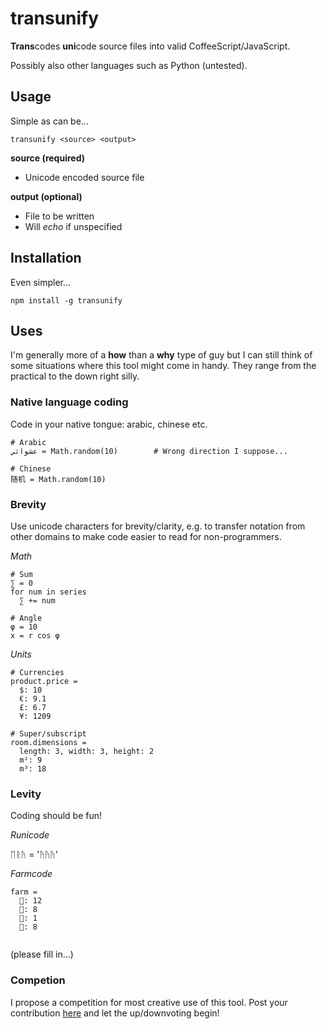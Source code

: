 # transunify

**Trans**codes **uni**code source files into valid CoffeeScript/JavaScript.

Possibly also other languages such as Python (untested).

## Usage
Simple as can be...
```
transunify <source> <output>
```
**source (required)**

- Unicode encoded source file

**output (optional)**

- File to be written
- Will *echo* if unspecified

## Installation
Even simpler...
```
npm install -g transunify
```

## Uses
I'm generally more of a **how** than a **why** type of guy but I can still think of some situations where this tool might come in handy. They range from the practical to the down right silly.

### Native language coding
Code in your native tongue: arabic, chinese etc.

```
# Arabic
عشوائي = Math.random(10) 		# Wrong direction I suppose...

# Chinese
随机 = Math.random(10)
```
### Brevity
Use unicode characters for brevity/clarity, e.g. to transfer notation from other domains to make code easier to read for non-programmers.

*Math*

```
# Sum
∑ = 0
for num in series
  ∑ += num

# Angle
φ = 10
x = r cos φ
```

*Units*
```
# Currencies
product.price =
  $: 10
  €: 9.1
  £: 6.7
  ¥: 1209

# Super/subscript
room.dimensions =
  length: 3, width: 3, height: 2
  m²: 9
  m³: 18 
```
### Levity
Coding should be fun!

*Runicode*

ᛖᚱᚤ = 'ᚤᚤᚤ'

*Farmcode*

```
farm =
  🐄: 12
  🐑: 8
  🐓: 1
  🐔: 8
  
```

(please fill in...)

### Competion

I propose a competition for most creative use of this tool. Post your contribution [here](https://www.reddit.com/me/m/transunify) and let the up/downvoting begin!
